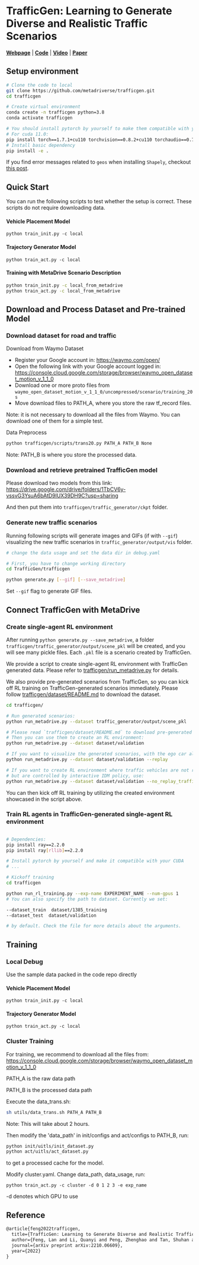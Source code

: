 # TrafficGen: Learning to Generate Diverse and Realistic Traffic Scenarios

[**Webpage**](https://metadriverse.github.io/trafficgen/) | 
[**Code**](https://github.com/metadriverse/trafficgen) |
[**Video**](https://youtu.be/jPS93-d6msM) |
[**Paper**](https://arxiv.org/pdf/2210.06609.pdf)



## Setup environment

```bash
# Clone the code to local
git clone https://github.com/metadriverse/trafficgen.git
cd trafficgen

# Create virtual environment
conda create -n trafficgen python=3.8
conda activate trafficgen

# You should install pytorch by yourself to make them compatible with your GPU
# For cuda 11.0:
pip install torch==1.7.1+cu110 torchvision==0.8.2+cu110 torchaudio==0.7.2 -f https://download.pytorch.org/whl/torch_stable.html
# Install basic dependency
pip install -e .
```

If you find error messages related to `geos` when installing `Shapely`, checkout [this post](https://stackoverflow.com/questions/19742406/could-not-find-library-geos-c-or-load-any-of-its-variants).


## Quick Start

You can run the following scripts to test whether the setup is correct. These scripts do not require
downloading data.

#### Vehicle Placement Model
````
python train_init.py -c local
````
#### Trajectory Generator Model
````
python train_act.py -c local 
````

#### Training with MetaDrive Scenario Description

```bash
python train_init.py -c local_from_metadrive
python train_act.py -c local_from_metadrive
```

## Download and Process Dataset and Pre-trained Model

### Download dataset for road and traffic

Download from Waymo Dataset
- Register your Google account in: https://waymo.com/open/
- Open the following link with your Google account logged in: https://console.cloud.google.com/storage/browser/waymo_open_dataset_motion_v_1_1_0
- Download one or more proto files from `waymo_open_dataset_motion_v_1_1_0/uncompressed/scenario/training_20s`
- Move download files to PATH_A, where you store the raw tf_record files.

Note: it is not necessary to download all the files from Waymo. You can download one of them for a simple test.

Data Preprocess
```bash
python trafficgen/scripts/trans20.py PATH_A PATH_B None
```
Note: PATH_B is where you store the processed data.


[//]: # (The processed data has the following attributes:)

[//]: # (- `id`: scenario id)

[//]: # (- `all_agent`: A `[190, n, 9]` array which contains 190 frames, n agents, 9 features `[coord, velocity, heading, length, width, type, validity]`)

[//]: # (- `traffic_light`: A list containing information about the traffic light)

[//]: # (- `lane`: A `[n,4]` array which contains n points and `[coord, type, id&#40;which lane this point belongs to&#41;]` features.)

[//]: # ()

### Download and retrieve pretrained TrafficGen model

Please download two models from this link: https://drive.google.com/drive/folders/1TbCV6y-vssvG3YsuA6bAtD9lUX39DH9C?usp=sharing

And then put them into `trafficgen/traffic_generator/ckpt` folder.

### Generate new traffic scenarios

Running following scripts will generate images and GIFs (if with `--gif`) visualizing the new traffic scenarios in 
`traffic_generator/output/vis` folder.

```bash
# change the data usage and set the data dir in debug.yaml

# First, you have to change working directory
cd TrafficGen/trafficgen

python generate.py [--gif] [--save_metadrive]
```

Set `--gif` flag to generate GIF files.


## Connect TrafficGen with MetaDrive

### Create single-agent RL environment

After running `python generate.py --save_metadrive`,
a folder `trafficgen/traffic_generator/output/scene_pkl` will be created, and you will see many
pickle files. Each `.pkl` file is a scenario created by TrafficGen.

We provide a script to create single-agent RL environment with TrafficGen generated data.
Please refer to [trafficgen/run_metadrive.py](trafficgen/run_metadrive.py) for details.

We also provide pre-generated scenarios from TrafficGen, so you can kick off RL training
on TrafficGen-generated scenarios immediately. Please follow
[trafficgen/dataset/README.md](trafficgen/dataset/README.md)
to download the dataset.

```bash
cd trafficgen/

# Run generated scenarios:
python run_metadrive.py --dataset traffic_generator/output/scene_pkl

# Please read `trafficgen/dataset/README.md` to download pre-generated scenarios
# Then you can use them to create an RL environment:
python run_metadrive.py --dataset dataset/validation

# If you want to visualize the generated scenarios, with the ego car also replaying data, use:
python run_metadrive.py --dataset dataset/validation --replay

# If you want to create RL environment where traffic vehicles are not replaying 
# but are controlled by interactive IDM policy, use:
python run_metadrive.py --dataset dataset/validation --no_replay_traffic
```

You can then kick off RL training by utilizing the created environment showcased in the script above.


### Train RL agents in TrafficGen-generated single-agent RL environment

```bash

# Dependencies:
pip install ray==2.2.0
pip install ray[rllib]==2.2.0

# Install pytorch by yourself and make it compatible with your CUDA
# ...

# Kickoff training
cd trafficgen

python run_rl_training.py --exp-name EXPERIMENT_NAME --num-gpus 1 
# You can also specify the path to dataset. Currently we set:

--dataset_train  dataset/1385_training
--dataset_test  dataset/validation

# by default. Check the file for more details about the arguments. 
```



## Training

### Local Debug
Use the sample data packed in the code repo directly
#### Vehicle Placement Model
````
python train_init.py -c local
````
#### Trajectory Generator Model
````
python train_act.py -c local
````


### Cluster Training
For training, we recommend to download all the files from: https://console.cloud.google.com/storage/browser/waymo_open_dataset_motion_v_1_1_0

PATH_A is the raw data path

PATH_B is the processed data path

Execute the data_trans.sh:
```bash
sh utils/data_trans.sh PATH_A PATH_B
```
Note: This will take about 2 hours.

Then modify the 'data_path' in init/configs and act/configs to PATH_B, run:
```bash
python init/uitls/init_dataset.py
python act/uitls/act_dataset.py
```
to get a processed cache for the model.

Modify cluster.yaml. Change data_path, data_usage, run:
````
python train_act.py -c cluster -d 0 1 2 3 -e exp_name
````

-d denotes which GPU to use



## Reference

```latex
@article{feng2022trafficgen,
  title={TrafficGen: Learning to Generate Diverse and Realistic Traffic Scenarios},
  author={Feng, Lan and Li, Quanyi and Peng, Zhenghao and Tan, Shuhan and Zhou, Bolei},
  journal={arXiv preprint arXiv:2210.06609},
  year={2022}
}
```



